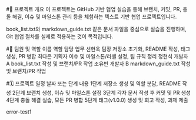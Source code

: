 #📝 프로젝트 개요
이 프로젝트는 GitHub 기반 협업 실습을 통해 브랜치, 커밋, PR, 충돌 해결, 이슈 및 마일스톤 관리 등을 체험하는 텍스트 기반 협업 프로젝트입니다.

book_list.txt와 markdown_guide.txt 같은 문서 파일을 중심으로 실습을 진행하며, Git 협업 절차를 실제로 적용하는 것이 목적입니다.

#👥 팀원 및 역할
이름	역할	담당 업무
선현욱	팀장	저장소 초기화, README 작성, 태그 생성, PR 병합
최다은	기획자	이슈 및 마일스톤/라벨 설정, 팀 규칙 정리
정현석	개발자 A	book_list.txt 작성 및 브랜치/PR 작업
조유빈	개발자 B	markdown_guide.txt 작성 및 브랜치/PR 작업

#🗓️ 프로젝트 일정
날짜 또는 단계	내용
1단계	저장소 생성 및 역할 분담, README 작성
2단계	브랜치 생성, 이슈 및 마일스톤 설정
3단계	각자 문서 작성 후 커밋 및 PR 생성
4단계	충돌 해결 실습, 모든 PR 병합
5단계	태그(v1.0.0) 생성 및 회고 작성, 과제 제출


error-test1

